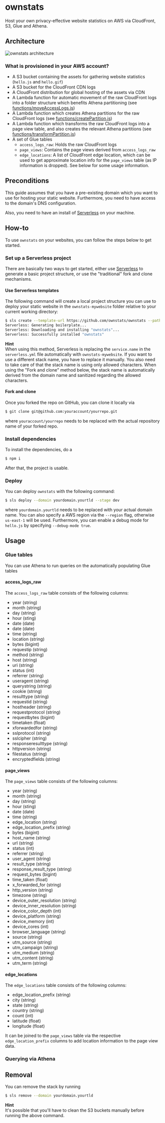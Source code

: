# ownstats
Host your own privacy-effective website statistics on AWS via CloudFront, S3, Glue and Athena.

## Architecture

![ownstats architecture](docs/images/architecture.png)[]()

### What is provisioned in your AWS account?
* A S3 bucket containing the assets for gathering website statistics (`hello.js` and `hello.gif`)
* A S3 bucket for the CloudFront CDN logs
* A CloudFront distribution for global hosting of the assets via CDN
* A Lambda function for automatic movement of the raw CloudFront logs into a folder structure which benefits Athena partitioning (see [functions/moveAccessLogs.js](functions/moveAccessLogs.js))
* A Lambda function which creates Athena partitions for the raw CloudFront logs (see [functions/createPartition.js](functions/createPartition.js))
* A Lambda function which transforms the raw CloudFront logs into a page view table, and also creates the relevant Athena partitions (see [functions/transformPartition.js](functions/transformPartition.js))
* A set of Glue tables  
  * `access_logs_raw`: Holds the raw CloudFront logs
  * `page_views`: Contains the page views derived from `access_logs_raw`
  * `edge_locations`: A list of CloudFront edge location, which can be used to get approximate location info for the `page_views` table (as IP information is dropped). See below for some usage information.

## Preconditions
This guide assumes that you have a pre-existing domain which you want to use for hosting your static website. Furthermore, you need to have access to the domain's DNS configuration.

Also, you need to have an install of [Serverless](https://www.serverless.com) on your machine.

## How-to 
To use `ownstats` on your websites, you can follow the steps below to get started.

### Set up a Serverless project
There are basically two ways to get started, either use [Serverless](https://www.serverless.com) to generate a basic project structure, or use the "traditional" fork and clone mechanisms.

#### Use Serverless templates
The following command will create a local project structure you can use to deploy your static website in the `ownstats-mywebsite` folder relative to your current working directory:

```bash
$ sls create --template-url https://github.com/ownstats/ownstats --path ownstats-mywebsite
Serverless: Generating boilerplate...
Serverless: Downloading and installing "ownstats"...
Serverless: Successfully installed "ownstats"
```

**Hint**  
When using this method, Serverless is replacing the `service.name` in the `serverless.yml` file automatically with `ownstats-mywebsite`. If you want to use a different stack name, you have to replace it manually. You also need to take care of that the stack name is using only allowed characters. When using the "Fork and clone" method below, the stack name is automatically derived from the domain name and sanitized regarding the allowed characters.

#### Fork and clone
Once you forked the repo on GitHub, you can clone it locally via

```bash
$ git clone git@github.com:youraccount/yourrepo.git
```

where `youraccount/yourrepo` needs to be replaced with the actual repository name of your forked repo.

### Install dependencies
To install the dependencies, do a 

```bash
$ npm i
```

After that, the project is usable.

### Deploy
You can deploy `ownstats` with the following command:

```bash
$ sls deploy --domain yourdomain.yourtld --stage dev
```

where `yourdomain.yourtld` needs to be replaced with your actual domain name. You can also specify a AWS region via the `--region` flag, otherwise `us-east-1` will be used. Furthermore, you can enable a debug mode for `hello.js` by specifying `--debug-mode true`.

## Usage

### Glue tables
You can use Athena to run queries on the automatically populating Glue tables

#### access_logs_raw
The `access_logs_raw` table consists of the following columns:

* year (string)
* month (string)
* day (string)
* hour (sting)
* date (date)
* date (date)
* time (string)
* location (string)
* bytes (bigint)
* requestip (string)
* method (string)
* host (string)
* uri (string)
* status (int)
* referrer (string)
* useragent (string)
* querystring (string)
* cookie (string)
* resulttype (string)
* requestid (string)
* hostheader (string)
* requestprotocol (string)
* requestbytes (bigint)
* timetaken (float)
* xforwardedfor (string)
* sslprotocol (string)
* sslcipher (string)
* responseresulttype (string)
* httpversion (string)
* filestatus (string)
* encryptedfields (string)

#### page_views
The `page_views` table consists of the following columns:

* year (string)
* month (string)
* day (string)
* hour (sting)
* date (date)
* time (string)
* edge_location (string)
* edge_location_prefix (string)
* bytes (bigint)
* host_name (string)
* url (string)
* status (int)
* referrer (string)
* user_agent (string)
* result_type (string)
* response_result_type (string)
* request_bytes (bigint)
* time_taken (float)
* x_forwarded_for (string)
* http_version (string)
* timezone (string)
* device_outer_resolution (string)
* device_inner_resolution (string)
* device_color_depth (int)
* device_platform (string)
* device_memory (int)
* device_cores (int)
* browser_language (string)
* source (string)
* utm_source (string)
* utm_campaign (string)
* utm_medium (string)
* utm_content (string)
* utm_term (string)

#### edge_locations
The `edge_locations` table consists of the following columns:

* edge_location_prefix (string)
* city (string)
* state (string)
* country (string)
* count (int)
* latitude (float)
* longitude (float)

It can be joined to the `page_views` table via the respective `edge_location_prefix` columns to add location information to the page view data.

### Querying via Athena

## Removal
You can remove the stack by running

```bash
$ sls remove --domain yourdomain.yourtld
```

**Hint**  
It's possible that you'll have to clean the S3 buckets manually before running the above command.
